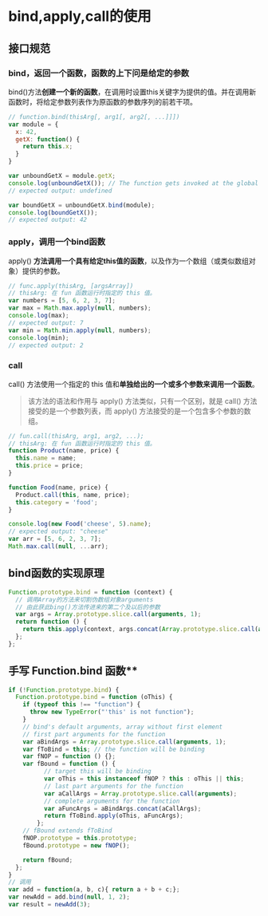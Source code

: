 # bind,apply,call的使用

## 接口规范

### bind，返回一个函数，函数的上下问是给定的参数

bind()方法**创建一个新的函数**，在调用时设置this关键字为提供的值。并在调用新函数时，将给定参数列表作为原函数的参数序列的前若干项。

```js
// function.bind(thisArg[, arg1[, arg2[, ...]]])
var module = {
  x: 42,
  getX: function() {
    return this.x;
  }
}

var unboundGetX = module.getX;
console.log(unboundGetX()); // The function gets invoked at the global scope
// expected output: undefined

var boundGetX = unboundGetX.bind(module);
console.log(boundGetX());
// expected output: 42
```

### apply，调用一个bind函数

apply() **方法调用一个具有给定this值的函数**，以及作为一个数组（或类似数组对象）提供的参数。

```js
// func.apply(thisArg, [argsArray])
// thisArg: 在 fun 函数运行时指定的 this 值。
var numbers = [5, 6, 2, 3, 7];
var max = Math.max.apply(null, numbers);
console.log(max);
// expected output: 7
var min = Math.min.apply(null, numbers);
console.log(min);
// expected output: 2
```

### call

call() 方法使用一个指定的 this 值和**单独给出的一个或多个参数来调用一个函数**。

> 该方法的语法和作用与 apply() 方法类似，只有一个区别，就是 call() 方法接受的是一个参数列表，而 apply() 方法接受的是一个包含多个参数的数组。

```js
// fun.call(thisArg, arg1, arg2, ...);
// thisArg: 在 fun 函数运行时指定的 this 值。
function Product(name, price) {
  this.name = name;
  this.price = price;
}

function Food(name, price) {
  Product.call(this, name, price);
  this.category = 'food';
}

console.log(new Food('cheese', 5).name);
// expected output: "cheese"
var arr = [5, 6, 2, 3, 7];
Math.max.call(null, ...arr);
```

## bind函数的实现原理

```js
Function.prototype.bind = function (context) {  
  // 调用Array的方法来切割伪数组对象arguments  
  // 由此获此bing()方法传进来的第二个及以后的参数  
  var args = Array.prototype.slice.call(arguments, 1);  
  return function () {  
    return this.apply(context, args.concat(Array.prototype.slice.call(arguments)));
  };
};
```

## 手写 Function.bind 函数**

```js
if (!Function.prototype.bind) {
  Function.prototype.bind = function (oThis) {
    if (typeof this !== "function") {
      throw new TypeError("'this' is not function");
    }
    // bind's default arguments, array without first element
    // first part arguments for the function
    var aBindArgs = Array.prototype.slice.call(arguments, 1);
    var fToBind = this; // the function will be binding
    var fNOP = function () {};
    var fBound = function () {
          // target this will be binding
          var oThis = this instanceof fNOP ? this : oThis || this;
          // last part arguments for the function
          var aCallArgs = Array.prototype.slice.call(arguments);
          // complete arguments for the function
          var aFuncArgs = aBindArgs.concat(aCallArgs);
          return fToBind.apply(oThis, aFuncArgs);
        };
    // fBound extends fToBind
    fNOP.prototype = this.prototype;
    fBound.prototype = new fNOP();

    return fBound;
  };
}
// 调用
var add = function(a, b, c){ return a + b + c;};
var newAdd = add.bind(null, 1, 2);
var result = newAdd(3);
```

